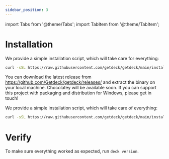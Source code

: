 ```yaml
---
sidebar_position: 3
---
```


import Tabs from '@theme/Tabs';
import TabItem from '@theme/TabItem';


# Installation

<Tabs>
<TabItem value="macos" label="MacOS (Universal)" default>

We provide a simple installation script, which will take care for everything:

```bash
curl -sSL https://raw.githubusercontent.com/getdeck/getdeck/main/install.sh | sh -
```

</TabItem>
<TabItem value="windows" label="Windows">
You can download the latest release from <a href="https://github.com/Getdeck/getdeck/releases/">https://github.com/Getdeck/getdeck/releases/</a> and extract the binary on your local machine.
Chocolatey will be available soon. If you can support this project with packaging and distribution for Windows, please get in touch!
</TabItem>
<TabItem value="linux" label="Linux" default>

We provide a simple installation script, which will take care of everything:

```bash
curl -sSL https://raw.githubusercontent.com/getdeck/getdeck/main/install.sh | sh -
```

</TabItem>
</Tabs>
		

# Verify

To make sure everything worked as expected, run `deck version`.
